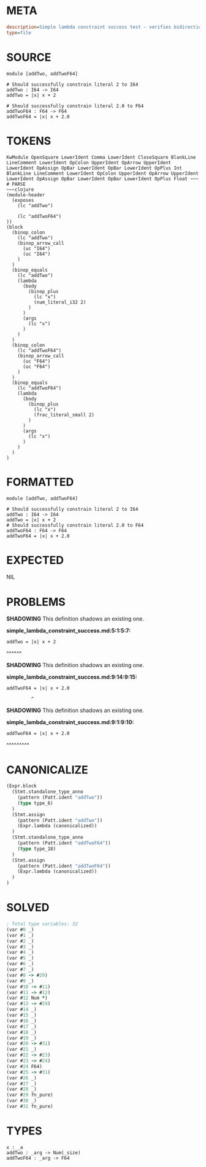 # META
~~~ini
description=Simple lambda constraint success test - verifies bidirectional type checking works correctly
type=file
~~~
# SOURCE
~~~roc
module [addTwo, addTwoF64]

# Should successfully constrain literal 2 to I64
addTwo : I64 -> I64
addTwo = |x| x + 2

# Should successfully constrain literal 2.0 to F64
addTwoF64 : F64 -> F64
addTwoF64 = |x| x + 2.0
~~~
# TOKENS
~~~text
KwModule OpenSquare LowerIdent Comma LowerIdent CloseSquare BlankLine LineComment LowerIdent OpColon UpperIdent OpArrow UpperIdent LowerIdent OpAssign OpBar LowerIdent OpBar LowerIdent OpPlus Int BlankLine LineComment LowerIdent OpColon UpperIdent OpArrow UpperIdent LowerIdent OpAssign OpBar LowerIdent OpBar LowerIdent OpPlus Float ~~~
# PARSE
~~~clojure
(module-header
  (exposes
    (lc "addTwo")

    (lc "addTwoF64")
))
(block
  (binop_colon
    (lc "addTwo")
    (binop_arrow_call
      (uc "I64")
      (uc "I64")
    )
  )
  (binop_equals
    (lc "addTwo")
    (lambda
      (body
        (binop_plus
          (lc "x")
          (num_literal_i32 2)
        )
      )
      (args
        (lc "x")
      )
    )
  )
  (binop_colon
    (lc "addTwoF64")
    (binop_arrow_call
      (uc "F64")
      (uc "F64")
    )
  )
  (binop_equals
    (lc "addTwoF64")
    (lambda
      (body
        (binop_plus
          (lc "x")
          (frac_literal_small 2)
        )
      )
      (args
        (lc "x")
      )
    )
  )
)
~~~
# FORMATTED
~~~roc
module [addTwo, addTwoF64]

# Should successfully constrain literal 2 to I64
addTwo : I64 -> I64
addTwo = |x| x + 2
# Should successfully constrain literal 2.0 to F64
addTwoF64 : F64 -> F64
addTwoF64 = |x| x + 2.0
~~~
# EXPECTED
NIL
# PROBLEMS
**SHADOWING**
This definition shadows an existing one.

**simple_lambda_constraint_success.md:5:1:5:7:**
```roc
addTwo = |x| x + 2
```
^^^^^^


**SHADOWING**
This definition shadows an existing one.

**simple_lambda_constraint_success.md:9:14:9:15:**
```roc
addTwoF64 = |x| x + 2.0
```
             ^


**SHADOWING**
This definition shadows an existing one.

**simple_lambda_constraint_success.md:9:1:9:10:**
```roc
addTwoF64 = |x| x + 2.0
```
^^^^^^^^^


# CANONICALIZE
~~~clojure
(Expr.block
  (Stmt.standalone_type_anno
    (pattern (Patt.ident "addTwo"))
    (type type_6)
  )
  (Stmt.assign
    (pattern (Patt.ident "addTwo"))
    (Expr.lambda (canonicalized))
  )
  (Stmt.standalone_type_anno
    (pattern (Patt.ident "addTwoF64"))
    (type type_18)
  )
  (Stmt.assign
    (pattern (Patt.ident "addTwoF64"))
    (Expr.lambda (canonicalized))
  )
)
~~~
# SOLVED
~~~clojure
; Total type variables: 32
(var #0 _)
(var #1 _)
(var #2 _)
(var #3 _)
(var #4 _)
(var #5 _)
(var #6 _)
(var #7 _)
(var #8 -> #29)
(var #9 _)
(var #10 -> #11)
(var #11 -> #12)
(var #12 Num *)
(var #13 -> #29)
(var #14 _)
(var #15 _)
(var #16 _)
(var #17 _)
(var #18 _)
(var #19 _)
(var #20 -> #31)
(var #21 _)
(var #22 -> #23)
(var #23 -> #24)
(var #24 F64)
(var #25 -> #31)
(var #26 _)
(var #27 _)
(var #28 _)
(var #29 fn_pure)
(var #30 _)
(var #31 fn_pure)
~~~
# TYPES
~~~roc
x : _a
addTwo : _arg -> Num(_size)
addTwoF64 : _arg -> F64
~~~
